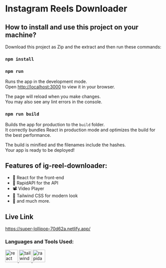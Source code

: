 # Instagram Reels Downloader

## How to install and use this project on your machine?

Download this project as Zip and the extract and then run these commands:

### `npm install`

### `npm run`

Runs the app in the development mode.\
Open [http://localhost:3000](http://localhost:3000) to view it in your browser.

The page will reload when you make changes.\
You may also see any lint errors in the console.

### `npm run build`

Builds the app for production to the `build` folder.\
It correctly bundles React in production mode and optimizes the build for the best performance.

The build is minified and the filenames include the hashes.\
Your app is ready to be deployed!

## Features of ig-reel-downloader:

- 🚀️ React for the front-end
- 💪️ RapidAPI for the API
- 📽️ Video Player
- 💎️ Tailwind CSS for modern look
- 🎉️ and much more.

## Live Link
  https://super-lollipop-70d62a.netlify.app/

<h3 align="left">Languages and Tools Used:</h3>
<p align="left"> <a href="https://reactjs.org/" target="_blank" rel="noreferrer"> <img src="https://upload.wikimedia.org/wikipedia/commons/thumb/a/a7/React-icon.svg/2300px-React-icon.svg.png" alt="react" width="40" height="40"/> </a>   <a href="https://tailwindcss.com/" target="_blank" rel="noreferrer"> <img src="https://www.vectorlogo.zone/logos/tailwindcss/tailwindcss-icon.svg" alt="tailwind" width="40" height="40"/> </a> <a href="https://avatars.githubusercontent.com/u/16919504?s=280&v=4" target="_blank" rel="noreferrer"> <img src="https://avatars.githubusercontent.com/u/16919504?s=280&v=4" alt="rapidapi" width="40" height="40"/> </a> </p>
